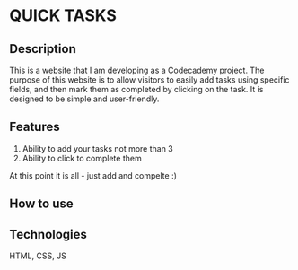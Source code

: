 # QUICK TASKS

## Description

This is a website that I am developing as a Codecademy project. The purpose of this website is to allow visitors to easily add tasks using specific fields, and then mark them as completed by clicking on the task. It is designed to be simple and user-friendly.

## Features

1. Ability to add your tasks not more than 3
2. Ability to click to complete them

At this point it is all - just add and compelte :)

## How to use

## Technologies

HTML, CSS, JS